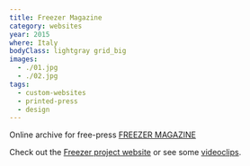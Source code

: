 ```yaml
---
title: Freezer Magazine
category: websites
year: 2015
where: Italy
bodyClass: lightgray grid_big
images:
  - ./01.jpg
  - ./02.jpg
tags:
  - custom-websites
  - printed-press
  - design
---
```


Online archive for free-press [FREEZER MAGAZINE](https://freezer.junglestar.org)

Check out the [Freezer project website](https://freezer.junglestar.org) or see some [videoclips](https://www.youtube.com/playlist?list=PL_JCGUf7lroma7WLAJKy1uShs0NSNN6Mp).
